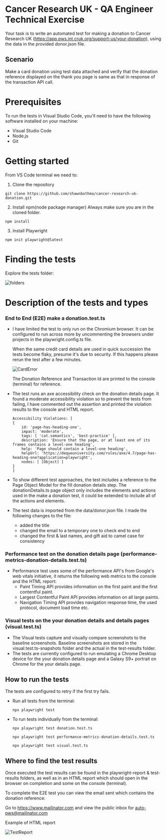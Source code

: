 # Cancer Research UK - QA Engineer Technical Exercise

Your task is to write an automated test for making a donation to Cancer Research UK (https://app.pws.int.cruk.org/support-us/your-donation), using the data in the provided donor.json file.

## Scenario 
Make a card donation using test data attached and verify that the donation reference displayed on the thank you page is same as that in response of the transaction API call.

# Prerequisites
To run the tests in Visual Studio Code, you'll need to have the following software installed on your machine:
- Visual Studio Code
- Node.js 
- Git

# Getting started
From VS Code terminal we need to:
1. Clone the repository 
```
git clone https://github.com/shawnbothma/cancer-research-uk-donation.git
```
2. Install npm(node package manager) Always make sure you are in the cloned folder.
```
npm install
```
3. Install Playwright
```
npm init playwright@latest
```
# Finding the tests

Explore the tests folder: 


![folders](https://github.com/shawnbothma/cancer-research-uk-donation/assets/123253590/696b2476-9619-4434-8934-dae225af279a)



# Description of the tests and types
   ### End to End (E2E) make a donation.test.ts
   - I have limited the test to only run on the Chromium browser. It can be configured to run across more by uncommenting the browsers under projects in the playwright.config.ts file. 
   
     When the same credit card details are used in quick succession the tests become flaky, presume it's due to security. If this happens please rerun the test after a few minutes.

     ![CardError](https://github.com/shawnbothma/cancer-research-uk-donation/assets/123253590/e98aee9c-124a-46b8-8619-7396bab94811)


     The Donation Reference and Transaction Id are printed to the console (terminal) for reference.
   
- The test runs an axe accessibility check on the donation details page. It found a moderate accessibility violation so to prevent the tests from failing, I have commented out the assertion and printed the violation results to the console and HTML report.
    ```
    Accessibility Violations: [
    {
        id: 'page-has-heading-one',
        impact: 'moderate',
        tags: [ 'cat.semantics', 'best-practice' ],
        description: 'Ensure that the page, or at least one of its frames contains a level-one heading',
        help: 'Page should contain a level-one heading',
        helpUrl: 'https://dequeuniversity.com/rules/axe/4.7/page-has-heading-one?application=playwright',
        nodes: [ [Object] ]
    }
    ]
    ```
- To show different test approaches, the test includes a reference to the Page Object Model for the fill donation details step. The donationDetails.ts page object only includes the elements and actions used in the make a donation test, it could be extended to include all of the actions and elements.

- The test data is imported from the data/donor.json file. I made the following changes to the file:
            
     - added the title
     - changed the email to a temporary one to check end to end
     - changed the first & last names, and gift aid to camel case for consistency

### Performance test on the donation details page (performance-metrics-donation-details.test.ts)
    
  - Performance test uses some of the performance API's from Google's web vitals initiative, it returns the following web metrics to the console and the HTML report:
    - Paint Timing API provides information on the first paint and the first contentful paint.
    - Largest Contentful Paint API provides information on all large paints.
    - Navigation Timing API provides navigation response time, the used protocol, document load time etc.
     
### Visual tests on the your donation details and details pages (visual.test.ts)
- The Visual tests capture and visually compare screenshots to the baseline screenshots. Baseline screenshots are stored in the visual.test.ts-snapshots folder and the actual in the test-results folder. 
- The tests are currently configured to run emulating a Chrome Desktop device for the your donation details page and a Galaxy S9+ portrait on Chrome for the your details page.

## How to run the tests
The tests are configured to retry if the first try fails.
- Run all tests from the terminal:
    ```
    npx playwright test 
    ```
- To run tests individually from the terminal:
    ```
    npx playwright test donation.test.ts
    ```
    ```
    npx playwright test performance-metrics-donation-details.test.ts
    ```
    ```
    npx playwright test visual.test.ts
    ```

## Where to find the test results
Once executed the test results can be found in the playwright-report & test-results folders, as well as in an HTML report which should open in the browser on completion and some on the console (terminal).

To complete the E2E test you can view the email sent which contains the donation reference:

Go to https://www.mailinator.com and view the public inbox for auto-pws@mailinator.com

Example of HTML report

![TestReport](https://github.com/shawnbothma/cancer-research-uk-donation/assets/123253590/09be54dc-f3ed-437f-b91c-1acad449b5da)

